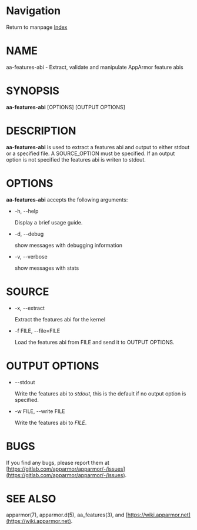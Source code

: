 # Navigation
Return to manpage [Index](ManPages)


# NAME

aa-features-abi - Extract, validate and manipulate AppArmor feature abis

# SYNOPSIS

**aa-features-abi** \[OPTIONS\] <SOURCE> \[OUTPUT OPTIONS\]

# DESCRIPTION

**aa-features-abi** is used to extract a features abi and output to
either stdout or a specified file. A SOURCE\_OPTION must be specified.
If an output option is not specified the features abi is writen to
stdout.

# OPTIONS

**aa-features-abi** accepts the following arguments:

- -h, --help

    Display a brief usage guide.

- -d, --debug

    show messages with debugging information

- -v, --verbose

    show messages with stats

# SOURCE

- -x, --extract

    Extract the features abi for the kernel

- -f FILE, --file=FILE

    Load the features abi from FILE and send it to OUTPUT OPTIONS.

# OUTPUT OPTIONS

- --stdout

    Write the features abi to _stdout_, this is the default if no output option
    is specified.

- -w FILE, --write FILE

    Write the features abi to _FILE_.

# BUGS

If you find any bugs, please report them at
[https://gitlab.com/apparmor/apparmor/-/issues](https://gitlab.com/apparmor/apparmor/-/issues).

# SEE ALSO

apparmor(7), apparmor.d(5), aa\_features(3), and [https://wiki.apparmor.net](https://wiki.apparmor.net).
